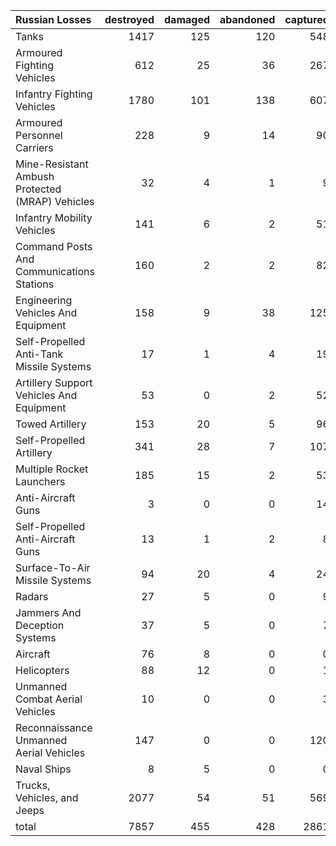 | Russian Losses                                   |   destroyed |   damaged |   abandoned |   captured |   total |
|:-------------------------------------------------|------------:|----------:|------------:|-----------:|--------:|
| Tanks                                            |        1417 |       125 |         120 |        548 |    2210 |
| Armoured Fighting Vehicles                       |         612 |        25 |          36 |        267 |     940 |
| Infantry Fighting Vehicles                       |        1780 |       101 |         138 |        607 |    2626 |
| Armoured Personnel Carriers                      |         228 |         9 |          14 |         90 |     341 |
| Mine-Resistant Ambush Protected  (MRAP) Vehicles |          32 |         4 |           1 |          9 |      46 |
| Infantry Mobility Vehicles                       |         141 |         6 |           2 |         51 |     200 |
| Command Posts And Communications Stations        |         160 |         2 |           2 |         82 |     246 |
| Engineering Vehicles And Equipment               |         158 |         9 |          38 |        125 |     330 |
| Self-Propelled Anti-Tank Missile Systems         |          17 |         1 |           4 |         19 |      41 |
| Artillery Support Vehicles And Equipment         |          53 |         0 |           2 |         52 |     107 |
| Towed Artillery                                  |         153 |        20 |           5 |         96 |     274 |
| Self-Propelled Artillery                         |         341 |        28 |           7 |        107 |     483 |
| Multiple Rocket Launchers                        |         185 |        15 |           2 |         53 |     255 |
| Anti-Aircraft Guns                               |           3 |         0 |           0 |         14 |      17 |
| Self-Propelled Anti-Aircraft Guns                |          13 |         1 |           2 |          8 |      24 |
| Surface-To-Air Missile Systems                   |          94 |        20 |           4 |         24 |     142 |
| Radars                                           |          27 |         5 |           0 |          9 |      41 |
| Jammers And Deception Systems                    |          37 |         5 |           0 |          7 |      49 |
| Aircraft                                         |          76 |         8 |           0 |          0 |      84 |
| Helicopters                                      |          88 |        12 |           0 |          1 |     101 |
| Unmanned Combat Aerial Vehicles                  |          10 |         0 |           0 |          3 |      13 |
| Reconnaissance Unmanned Aerial Vehicles          |         147 |         0 |           0 |        120 |     267 |
| Naval Ships                                      |           8 |         5 |           0 |          0 |      13 |
| Trucks, Vehicles, and Jeeps                      |        2077 |        54 |          51 |        569 |    2751 |
| total                                            |        7857 |       455 |         428 |       2861 |   11601 |